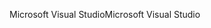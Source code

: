 <span data-ttu-id="3c9a2-101">Microsoft Visual Studio</span><span class="sxs-lookup"><span data-stu-id="3c9a2-101">Microsoft Visual Studio</span></span>